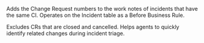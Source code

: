 Adds the Change Request numbers to the work notes of incidents that have the same CI.
Operates on the Incident table as a Before Business Rule.

Excludes CRs that are closed and cancelled.
Helps agents to quickly identify related changes during incident triage.
